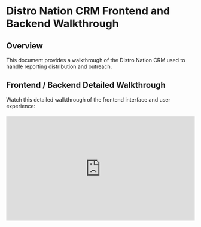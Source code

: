 # Distro Nation CRM Frontend and Backend Walkthrough

## Overview

This document provides a walkthrough of the Distro Nation CRM used to handle reporting distribution and outreach.

## Frontend / Backend Detailed Walkthrough

Watch this detailed walkthrough of the frontend interface and user experience:

<div style="position: relative; padding-bottom: 55.38461538461539%; height: 0; margin: 20px 0;">
    <iframe src="https://www.loom.com/embed/de09da31d2824236b16e461a3925e133?sid=a87de6f9-56c0-421f-9614-b8b7a315771f" 
            frameborder="0" 
            webkitallowfullscreen 
            mozallowfullscreen 
            allowfullscreen 
            style="position: absolute; top: 0; left: 0; width: 100%; height: 100%;">
    </iframe>
</div>
